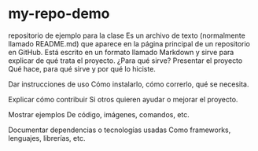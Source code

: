 # my-repo-demo
repositorio de ejemplo para la clase
Es un archivo de texto (normalmente llamado README.md) que aparece en la página principal de un repositorio en GitHub. 
Está escrito en un formato llamado Markdown y sirve para explicar de qué trata el proyecto.
 ¿Para qué sirve?
Presentar el proyecto
Qué hace, para qué sirve y por qué lo hiciste.

Dar instrucciones de uso
Cómo instalarlo, cómo correrlo, qué se necesita.

Explicar cómo contribuir
Si otros quieren ayudar o mejorar el proyecto.

Mostrar ejemplos
De código, imágenes, comandos, etc.

Documentar dependencias o tecnologías usadas
Como frameworks, lenguajes, librerías, etc.
